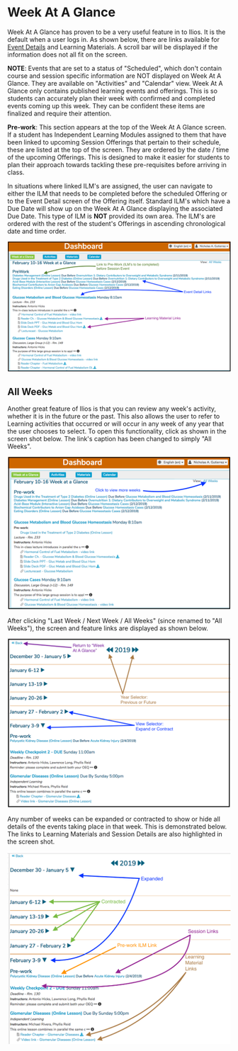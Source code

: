 # Week At A Glance

Week At A Glance has proven to be a very useful feature in to Ilios. It is the default when a user logs in. As shown below, there are links available for [Event Details](https://iliosproject.gitbook.io/ilios-user-guide/dashboard/event-detail-view) and Learning Materials. A scroll bar will be displayed if the information does not all fit on the screen.

**NOTE**: Events that are set to a status of "Scheduled", which don't contain course and session specific information are NOT displayed on Week At A Glance. They are available on "Activities" and "Calendar" view. Week At A Glance only contains published learning events and offerings. This is so students can accurately plan their week with confirmed and completed events coming up this week. They can be confident these items are finalized and require their attention.

**Pre-work**: This section appears at the top of the Week At A Glance screen. If a student has Independent Learning Modules assigned to them that have been linked to upcoming Session Offerings that pertain to their schedule, these are listed at the top of the screen. They are ordered by the date / time of the upcoming Offerings. This is designed to make it easier for students to plan their approach towards tackling these pre-requisites before arriving in class.

In situations where linked ILM's are assigned, the user can navigate to either the ILM that needs to be completed before the scheduled Offering or to the Event Detail screen of the Offering itself. Standard ILM's which have a Due Date will show up on the Week At A Glance displaying the associated Due Date. This type of ILM is **NOT** provided its own area. The ILM's are ordered with the rest of the student's Offerings in ascending chronological date and time order.

![](../.gitbook/assets/allwks2.png)

## All Weeks

Another great feature of Ilios is that you can review any week's activity, whether it is in the future or the past. This also allows the user to refer to Learning activities that occurred or will occur in any week of any year that the user chooses to select. To open this functionality, click as shown in the screen shot below. The link's caption has been changed to simply "All Weeks".

![](../.gitbook/assets/allwks1%20%281%29.png)

After clicking "Last Week / Next Week / All Weeks" \(since renamed to "All Weeks"\), the screen and feature links are displayed as shown below.

![All Weeks View](../.gitbook/assets/rw_waag3.png)

Any number of weeks can be expanded or contracted to show or hide all details of the events taking place in that week. This is demonstrated below. The links to Learning Materials and Session Details are also highlighted in the screen shot.

![](../.gitbook/assets/rw_waag4.png)

